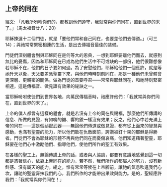 ## 上帝的同在 ##

經文: 「凡我所吩咐你們的，都教訓他們遵守，我就常與你們同在，直到世界的末了。」（馬太福音廿八：20）



耶穌揀選十二個門徒，就是「要他們常和自己同在，也要差他們去傳道。」（可三14）；與祂常常緊密相連的生活，是出去傳福音最佳的裝備。

門徒們深刻體會到與耶穌同在是何等大的恩典，一想到耶穌要離他們而去，就感到無比的憂傷，因為和耶穌同在已成為他們生活中不可或缺的一部份，他們很難想像若耶穌不在，他們的日子要如何過。為了安慰他們，耶穌給他們一個應許，就是等祂升天以後，天父要差派聖靈下來，與他們時時刻刻同在，那是一種他們未曾體會更深層、更親密的關係。做為門徒的首要呼召——常常與耶穌同在，和祂時刻緊密相連，這是傳福音、做見證有效果的祕訣之一。

當耶穌吩咐使徒們到世界各地，向萬民傳福音時，祂應許他們：「我就常與你們同在，直到世界的末了。」

上帝的僕人都曾有這樣的體會，就是若沒有上帝的同在與賜福，那麼他們所傳講的信息、所做的見證，有如鳴的鑼、響的鈸一樣沒有效果；反之，他們心中若充滿上帝的同在——這是個祕密武器——無論他們傳道或做見證，都有從上面來的智慧與感動，也滿有聖靈的能力，所以他們敢在仇敵面前，誇讚被釘十架的耶穌是得勝者。門徒們不會為耶穌的形體不再與他們同在而憂傷哀痛，他們知道藉著聖靈，耶穌要在他們心中激勵他們、指導他們，使他們所作的聖工有效果。

在各樣的聖工上，無論傳講上帝的話，或者與人協談，都要有意識地感覺到這一切都是憑著信心，依靠上帝同在的能力，若不然，我們所作的都屬人的努力，沒有新鮮感、沒有屬天的能力。總之，惟有常常等候在上帝腳前，讓祂的氣息吹進我們心坎，讓祂的聖靈膏抹我們的心，我們所作的才能帶出果效與能力。是的，聖經應許我們：「我就常與你們同在！」